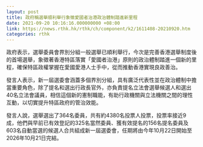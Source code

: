 ```yaml
---
layout: post
title: 政府稱選舉順利舉行象徵愛國者治港政治體制踏進新里程
date: 2021-09-20 10:16:16.000000000 +08:00
link: https://news.rthk.hk/rthk/ch/component/k2/1611408-20210920.htm
categories: rthk
---
```


政府表示，選舉委員會界別分組一般選舉已順利舉行，今次是完善香港選舉制度後的首場選舉，象徵著香港特區落實「愛國者治港」原則的政治體制踏進一個新的里程，確保特區政權掌握在愛國愛港人士手中，從而推動香港實現良政善治。

發言人表示，新一屆選委會涵蓋多個界別分組，具有廣泛代表性並在政治體制中擔當重要角色，除了提名和選出行政長官外，亦負責提名立法會選舉候選人和選出40名立法會議員，相信這個新的憲制職能，有助行政機關與立法機關之間的理性互動，以切實提升特區政府的管治效能。

發言人說，選舉選出了364名委員，共有約4380名投票人投票，投票率接近9成，他們與早前已有效登記的325名當然委員、獲有效提名的156名提名委員及603名自動當選的候選人合共組成新一屆選委會，任期將由今年10月22日開始至2026年10月21日完結。
